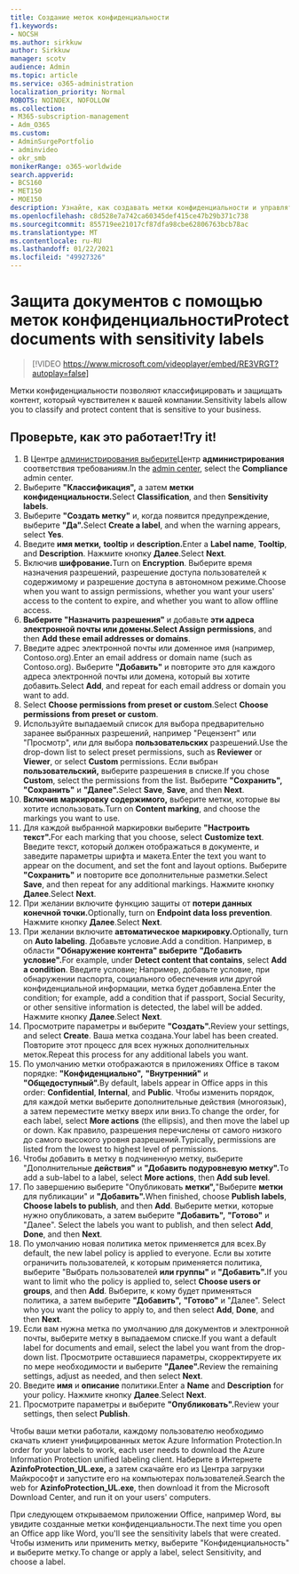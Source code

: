 ```yaml
---
title: Создание меток конфиденциальности
f1.keywords:
- NOCSH
ms.author: sirkkuw
author: Sirkkuw
manager: scotv
audience: Admin
ms.topic: article
ms.service: o365-administration
localization_priority: Normal
ROBOTS: NOINDEX, NOFOLLOW
ms.collection:
- M365-subscription-management
- Adm_O365
ms.custom:
- AdminSurgePortfolio
- adminvideo
- okr_smb
monikerRange: o365-worldwide
search.appverid:
- BCS160
- MET150
- MOE150
description: Узнайте, как создавать метки конфиденциальности и управлять ими.
ms.openlocfilehash: c8d528e7a742ca60345def415ce47b29b371c738
ms.sourcegitcommit: 855719ee21017cf87dfa98cbe62806763bcb78ac
ms.translationtype: MT
ms.contentlocale: ru-RU
ms.lasthandoff: 01/22/2021
ms.locfileid: "49927326"
---
```

# <a name="protect-documents-with-sensitivity-labels"></a><span data-ttu-id="23139-103">Защита документов с помощью меток конфиденциальности</span><span class="sxs-lookup"><span data-stu-id="23139-103">Protect documents with sensitivity labels</span></span>

> [!VIDEO https://www.microsoft.com/videoplayer/embed/RE3VRGT?autoplay=false]

<span data-ttu-id="23139-104">Метки конфиденциальности позволяют классифицировать и защищать контент, который чувствителен к вашей компании.</span><span class="sxs-lookup"><span data-stu-id="23139-104">Sensitivity labels allow you to classify and protect content that is sensitive to your business.</span></span>

## <a name="try-it"></a><span data-ttu-id="23139-105">Проверьте, как это работает!</span><span class="sxs-lookup"><span data-stu-id="23139-105">Try it!</span></span>

1. <span data-ttu-id="23139-106">В Центре [администрирования выберите](https://admin.microsoft.com)Центр **администрирования** соответствия требованиям.</span><span class="sxs-lookup"><span data-stu-id="23139-106">In the [admin center](https://admin.microsoft.com), select the **Compliance** admin center.</span></span>
1. <span data-ttu-id="23139-107">Выберите **"Классификация",** а затем **метки конфиденциальности.**</span><span class="sxs-lookup"><span data-stu-id="23139-107">Select **Classification**, and then **Sensitivity labels**.</span></span>
1. <span data-ttu-id="23139-108">Выберите **"Создать метку"** и, когда появится предупреждение, выберите **"Да".**</span><span class="sxs-lookup"><span data-stu-id="23139-108">Select **Create a label**, and when the warning appears, select **Yes**.</span></span>
1. <span data-ttu-id="23139-109">Введите **имя метки,** **tooltip** и **description.**</span><span class="sxs-lookup"><span data-stu-id="23139-109">Enter a **Label name**, **Tooltip**, and **Description**.</span></span> <span data-ttu-id="23139-110">Нажмите кнопку **Далее**.</span><span class="sxs-lookup"><span data-stu-id="23139-110">Select **Next**.</span></span>
1. <span data-ttu-id="23139-111">Включив **шифрование.**</span><span class="sxs-lookup"><span data-stu-id="23139-111">Turn on **Encryption**.</span></span> <span data-ttu-id="23139-112">Выберите время назначения разрешений, разрешение доступа пользователей к содержимому и разрешение доступа в автономном режиме.</span><span class="sxs-lookup"><span data-stu-id="23139-112">Choose when you want to assign permissions, whether you want your users' access to the content to expire, and whether you want to allow offline access.</span></span>
1. <span data-ttu-id="23139-113">**Выберите "Назначить разрешения"** и добавьте **эти адреса электронной почты или домены.**</span><span class="sxs-lookup"><span data-stu-id="23139-113">**Select Assign permissions**, and then **Add these email addresses or domains**.</span></span>
1. <span data-ttu-id="23139-114">Введите адрес электронной почты или доменное имя (например, Contoso.org).</span><span class="sxs-lookup"><span data-stu-id="23139-114">Enter an email address or domain name (such as Contoso.org).</span></span>  <span data-ttu-id="23139-115">Выберите **"Добавить"** и повторите это для каждого адреса электронной почты или домена, который вы хотите добавить.</span><span class="sxs-lookup"><span data-stu-id="23139-115">Select **Add**, and repeat for each email address or domain you want to add.</span></span>
1. <span data-ttu-id="23139-116">Select **Choose permissions from preset or custom**.</span><span class="sxs-lookup"><span data-stu-id="23139-116">Select **Choose permissions from preset or custom**.</span></span>
1. <span data-ttu-id="23139-117">Используйте выпадаемый список для выбора предварительно  заранее выбранных разрешений, например "Рецензент" или "Просмотр", или для выбора **пользовательских** разрешений.</span><span class="sxs-lookup"><span data-stu-id="23139-117">Use the drop-down list to select preset permissions, such as **Reviewer** or **Viewer**, or select **Custom** permissions.</span></span> <span data-ttu-id="23139-118">Если выбран **пользовательский,** выберите разрешения в списке.</span><span class="sxs-lookup"><span data-stu-id="23139-118">If you chose **Custom**, select the permissions from the list.</span></span> <span data-ttu-id="23139-119">Выберите **"Сохранить",** **"Сохранить"** и **"Далее".**</span><span class="sxs-lookup"><span data-stu-id="23139-119">Select **Save**, **Save**, and then **Next**.</span></span>
1. <span data-ttu-id="23139-120">**Включив маркировку содержимого,** выберите метки, которые вы хотите использовать.</span><span class="sxs-lookup"><span data-stu-id="23139-120">Turn on **Content marking**, and choose the markings you want to use.</span></span>
1. <span data-ttu-id="23139-121">Для каждой выбранной маркировки выберите **"Настроить текст".**</span><span class="sxs-lookup"><span data-stu-id="23139-121">For each marking that you choose, select **Customize text**.</span></span> <span data-ttu-id="23139-122">Введите текст, который должен отображаться в документе, и заведите параметры шрифта и макета.</span><span class="sxs-lookup"><span data-stu-id="23139-122">Enter the text you want to appear on the document, and set the font and layout options.</span></span> <span data-ttu-id="23139-123">Выберите **"Сохранить"** и повторите все дополнительные разметки.</span><span class="sxs-lookup"><span data-stu-id="23139-123">Select **Save**, and then repeat for any additional markings.</span></span> <span data-ttu-id="23139-124">Нажмите кнопку **Далее**.</span><span class="sxs-lookup"><span data-stu-id="23139-124">Select **Next**.</span></span>
1. <span data-ttu-id="23139-125">При желании включите функцию защиты от **потери данных конечной точки.**</span><span class="sxs-lookup"><span data-stu-id="23139-125">Optionally, turn on **Endpoint data loss prevention**.</span></span> <span data-ttu-id="23139-126">Нажмите кнопку **Далее**.</span><span class="sxs-lookup"><span data-stu-id="23139-126">Select **Next**.</span></span>
1. <span data-ttu-id="23139-127">При желании включите **автоматическое маркировку.**</span><span class="sxs-lookup"><span data-stu-id="23139-127">Optionally, turn on **Auto labeling**.</span></span> <span data-ttu-id="23139-128">Добавьте условие.</span><span class="sxs-lookup"><span data-stu-id="23139-128">Add a condition.</span></span> <span data-ttu-id="23139-129">Например, в области **"Обнаружение контента" выберите** **"Добавить условие".**</span><span class="sxs-lookup"><span data-stu-id="23139-129">For example, under **Detect content that contains**, select **Add a condition**.</span></span> <span data-ttu-id="23139-130">Введите условие; Например, добавьте условие, при обнаружении паспорта, социального обеспечения или другой конфиденциальной информации, метка будет добавлена.</span><span class="sxs-lookup"><span data-stu-id="23139-130">Enter the condition; for example, add a condition that if passport, Social Security, or other sensitive information is detected, the label will be added.</span></span> <span data-ttu-id="23139-131">Нажмите кнопку **Далее**.</span><span class="sxs-lookup"><span data-stu-id="23139-131">Select **Next**.</span></span>
1. <span data-ttu-id="23139-132">Просмотрите параметры и выберите **"Создать".**</span><span class="sxs-lookup"><span data-stu-id="23139-132">Review your settings, and select **Create**.</span></span> <span data-ttu-id="23139-133">Ваша метка создана.</span><span class="sxs-lookup"><span data-stu-id="23139-133">Your label has been created.</span></span> <span data-ttu-id="23139-134">Повторите этот процесс для всех нужных дополнительных меток.</span><span class="sxs-lookup"><span data-stu-id="23139-134">Repeat this process for any additional labels you want.</span></span>
1. <span data-ttu-id="23139-135">По умолчанию метки отображаются в приложениях Office в таком порядке: **"Конфиденциально",** **"Внутренний"** и **"Общедоступный".**</span><span class="sxs-lookup"><span data-stu-id="23139-135">By default, labels appear in Office apps in this order: **Confidential**, **Internal**, and **Public**.</span></span> <span data-ttu-id="23139-136">Чтобы изменить порядок, для  каждой метки выберите дополнительные действия (многоязык), а затем переместите метку вверх или вниз.</span><span class="sxs-lookup"><span data-stu-id="23139-136">To change the order, for each label, select **More actions** (the ellipsis), and then move the label up or down.</span></span> <span data-ttu-id="23139-137">Как правило, разрешения перечислены от самого низкого до самого высокого уровня разрешений.</span><span class="sxs-lookup"><span data-stu-id="23139-137">Typically, permissions are listed from the lowest to highest level of permissions.</span></span>
1. <span data-ttu-id="23139-138">Чтобы добавить в метку в подчиненную метку, выберите "Дополнительные **действия"** и **"Добавить подуровневую метку".**</span><span class="sxs-lookup"><span data-stu-id="23139-138">To add a sub-label to a label, select **More actions**, then **Add sub level**.</span></span>
1. <span data-ttu-id="23139-139">По завершению выберите "Опубликовать **метки",**"Выберите **метки** для публикации" и **"Добавить".**</span><span class="sxs-lookup"><span data-stu-id="23139-139">When finished, choose **Publish labels**, **Choose labels to publish**, and then **Add**.</span></span> <span data-ttu-id="23139-140">Выберите метки, которые нужно опубликовать, а затем выберите **"Добавить",** **"Готово"** и "Далее". </span><span class="sxs-lookup"><span data-stu-id="23139-140">Select the labels you want to publish, and then select **Add**, **Done**, and then **Next**.</span></span>
1. <span data-ttu-id="23139-141">По умолчанию новая политика меток применяется для всех.</span><span class="sxs-lookup"><span data-stu-id="23139-141">By default, the new label policy is applied to everyone.</span></span> <span data-ttu-id="23139-142">Если вы хотите ограничить пользователей, к которым применяется политика, выберите "Выбрать пользователей **или группы"** и **"Добавить".**</span><span class="sxs-lookup"><span data-stu-id="23139-142">If you want to limit who the policy is applied to, select **Choose users or groups**, and then **Add**.</span></span> <span data-ttu-id="23139-143">Выберите, к кому будет применяться политика, а затем выберите **"Добавить",** **"Готово"** и "Далее". </span><span class="sxs-lookup"><span data-stu-id="23139-143">Select who you want the policy to apply to, and then select **Add**, **Done**, and then **Next**.</span></span>
1. <span data-ttu-id="23139-144">Если вам нужна метка по умолчанию для документов и электронной почты, выберите метку в выпадаемом списке.</span><span class="sxs-lookup"><span data-stu-id="23139-144">If you want a default label for documents and email, select the label you want from the drop-down list.</span></span> <span data-ttu-id="23139-145">Просмотрите оставшиеся параметры, скорректируете их по мере необходимости и выберите **"Далее".**</span><span class="sxs-lookup"><span data-stu-id="23139-145">Review the remaining settings, adjust as needed, and then select **Next**.</span></span>
1. <span data-ttu-id="23139-146">Введите **имя** и **описание** политики.</span><span class="sxs-lookup"><span data-stu-id="23139-146">Enter a **Name** and **Description** for your policy.</span></span> <span data-ttu-id="23139-147">Нажмите кнопку **Далее**.</span><span class="sxs-lookup"><span data-stu-id="23139-147">Select **Next**.</span></span>
1. <span data-ttu-id="23139-148">Просмотрите параметры и выберите **"Опубликовать".**</span><span class="sxs-lookup"><span data-stu-id="23139-148">Review your settings, then select **Publish**.</span></span>

<span data-ttu-id="23139-149">Чтобы ваши метки работали, каждому пользователю необходимо скачать клиент унифицированных меток Azure Information Protection.</span><span class="sxs-lookup"><span data-stu-id="23139-149">In order for your labels to work, each user needs to download the Azure Information Protection unified labeling client.</span></span> <span data-ttu-id="23139-150">Наберите в Интернете **AzinfoProtection_UL.exe,** а затем скачайте его из Центра загрузки Майкрософт и запустите его на компьютерах пользователей.</span><span class="sxs-lookup"><span data-stu-id="23139-150">Search the web for **AzinfoProtection_UL.exe**, then download it from the Microsoft Download Center, and run it on your users' computers.</span></span>

<span data-ttu-id="23139-151">При следующем открываемом приложении Office, например Word, вы увидите созданные метки конфиденциальности.</span><span class="sxs-lookup"><span data-stu-id="23139-151">The next time you open an Office app like Word, you'll see the sensitivity labels that were created.</span></span> <span data-ttu-id="23139-152">Чтобы изменить или применить метку, выберите "Конфиденциальность" и выберите метку.</span><span class="sxs-lookup"><span data-stu-id="23139-152">To change or apply a label, select Sensitivity, and choose a label.</span></span>

